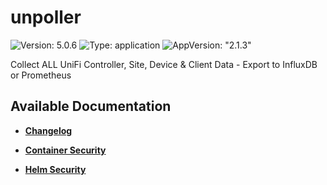 # unpoller

![Version: 5.0.6](https://img.shields.io/badge/Version-5.0.6-informational?style=flat-square) ![Type: application](https://img.shields.io/badge/Type-application-informational?style=flat-square) ![AppVersion: "2.1.3"](https://img.shields.io/badge/AppVersion-"2.1.3"-informational?style=flat-square)

Collect ALL UniFi Controller, Site, Device & Client Data - Export to InfluxDB or Prometheus

## Available Documentation

- [**Changelog**](CHANGELOG)

- [**Container Security**](container-security)

- [**Helm Security**](helm-security)


